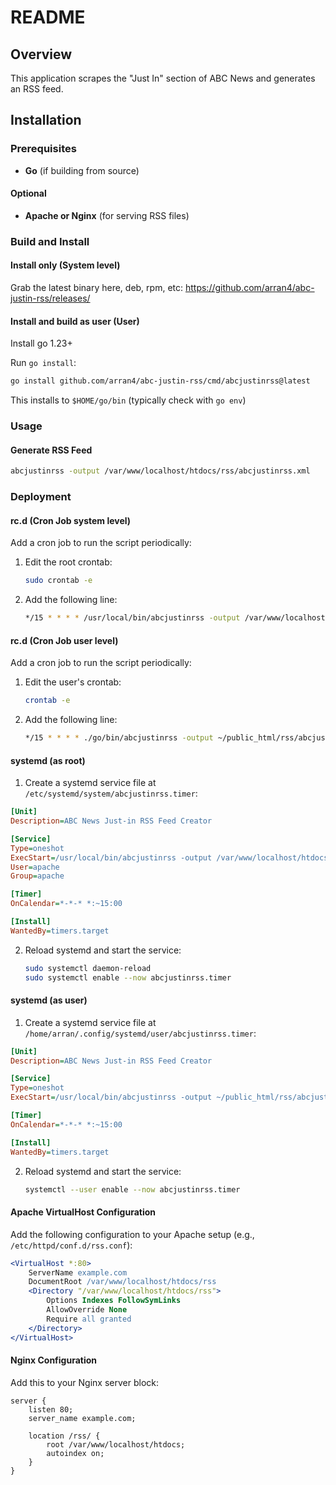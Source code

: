 # README

## Overview
This application scrapes the "Just In" section of ABC News and generates an RSS feed. 

## Installation

### Prerequisites
- **Go** (if building from source)

#### Optional
- **Apache or Nginx** (for serving RSS files)

### Build and Install

#### Install only (System level)

Grab the latest binary here, deb, rpm, etc: https://github.com/arran4/abc-justin-rss/releases/

#### Install and build as user (User)

Install go 1.23+

Run `go install`:
```bash
go install github.com/arran4/abc-justin-rss/cmd/abcjustinrss@latest
```

This installs to `$HOME/go/bin` (typically check with `go env`)

### Usage
#### Generate RSS Feed
```bash
abcjustinrss -output /var/www/localhost/htdocs/rss/abcjustinrss.xml
```

### Deployment

#### rc.d (Cron Job system level)
Add a cron job to run the script periodically:
1. Edit the root crontab:
   ```bash
   sudo crontab -e
   ```
2. Add the following line:
   ```bash
   */15 * * * * /usr/local/bin/abcjustinrss -output /var/www/localhost/htdocs/rss/abcjustinrss.xml
   ```

#### rc.d (Cron Job user level)
Add a cron job to run the script periodically:
1. Edit the user's crontab:
   ```bash
   crontab -e
   ```
2. Add the following line:
   ```bash
   */15 * * * * ./go/bin/abcjustinrss -output ~/public_html/rss/abcjustinrss.xml
   ```

#### systemd (as root)
1. Create a systemd service file at `/etc/systemd/system/abcjustinrss.timer`:
```ini
[Unit]
Description=ABC News Just-in RSS Feed Creator

[Service]
Type=oneshot
ExecStart=/usr/local/bin/abcjustinrss -output /var/www/localhost/htdocs/rss/abcjustinrss.xml
User=apache
Group=apache

[Timer]
OnCalendar=*-*-* *:~15:00

[Install]
WantedBy=timers.target
```
2. Reload systemd and start the service:
   ```bash
   sudo systemctl daemon-reload
   sudo systemctl enable --now abcjustinrss.timer
   ```

#### systemd (as user)
1. Create a systemd service file at `/home/arran/.config/systemd/user/abcjustinrss.timer`:
```ini
[Unit]
Description=ABC News Just-in RSS Feed Creator

[Service]
Type=oneshot
ExecStart=/usr/local/bin/abcjustinrss -output ~/public_html/rss/abcjustinrss.xml

[Timer]
OnCalendar=*-*-* *:~15:00

[Install]
WantedBy=timers.target
```
2. Reload systemd and start the service:
   ```bash
   systemctl --user enable --now abcjustinrss.timer
   ```

#### Apache VirtualHost Configuration
Add the following configuration to your Apache setup (e.g., `/etc/httpd/conf.d/rss.conf`):
```apache
<VirtualHost *:80>
    ServerName example.com
    DocumentRoot /var/www/localhost/htdocs/rss
    <Directory "/var/www/localhost/htdocs/rss">
        Options Indexes FollowSymLinks
        AllowOverride None
        Require all granted
    </Directory>
</VirtualHost>
```

#### Nginx Configuration
Add this to your Nginx server block:
```nginx
server {
    listen 80;
    server_name example.com;

    location /rss/ {
        root /var/www/localhost/htdocs;
        autoindex on;
    }
}
```

